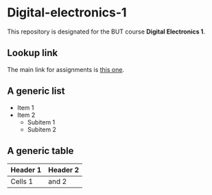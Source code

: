 # Digital-electronics-1

This repository is designated for the BUT course **Digital  Electronics 1**.

## Lookup link

The main link for assignments is [this one](www.github.com/tomas-fryza/Digital-electronics-1/).

## A generic list
* Item 1
* Item 2
  * Subitem 1
  * Subitem 2
  
## A generic table
Header 1 | Header 2
---------|---------
Cells 1 | and 2
